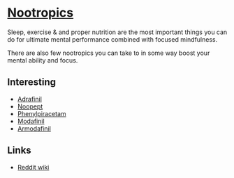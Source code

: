 # [Nootropics](http://en.wikipedia.org/wiki/Nootropic)

Sleep, exercise & and proper nutrition are the most important things you can do for ultimate mental performance combined with focused mindfulness.

There are also few nootropics you can take to in some way boost your mental ability and focus.

## Interesting

- [Adrafinil](https://psychonautwiki.org/wiki/Adrafinil)
- [Noopept](https://psychonautwiki.org/wiki/Noopept)
- [Phenylpiracetam](https://psychonautwiki.org/wiki/Phenylpiracetam)
- [Modafinil](https://psychonautwiki.org/wiki/Modafinil)
- [Armodafinil](https://psychonautwiki.org/wiki/Armodafinil)

## Links

- [Reddit wiki](https://www.reddit.com/r/Nootropics/wiki/index)
